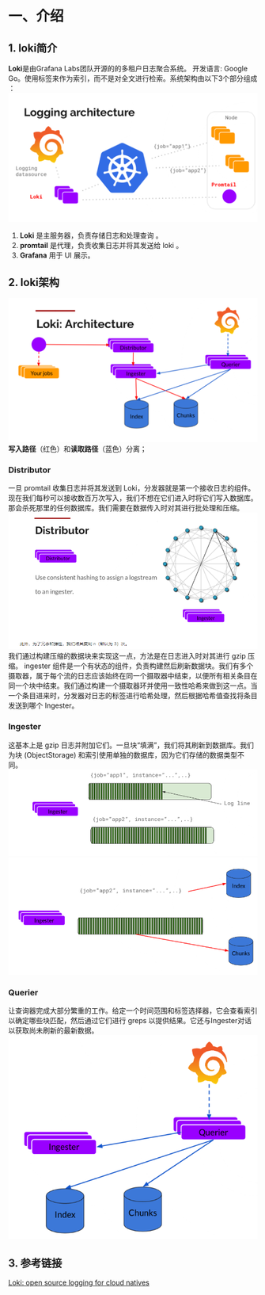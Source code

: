 # 一、介绍

## 1. loki简介
**Loki**是由Grafana Labs团队开源的的多租户日志聚合系统。 开发语言: Google Go。使用标签来作为索引，而不是对全文进行检索。系统架构由以下3个部分组成 ：
![img_4.png](img_4.png)
 1. **Loki** 是主服务器，负责存储日志和处理查询 。
 2. **promtail** 是代理，负责收集日志并将其发送给 loki 。
 3. **Grafana** 用于 UI 展示。

## 2. loki架构
![img_3.png](img_3.png)
**写入路径**（红色）和**读取路径**（蓝色）分离；
### Distributor
一旦 promtail 收集日志并将其发送到 Loki，分发器就是第一个接收日志的组件。现在我们每秒可以接收数百万次写入，我们不想在它们进入时将它们写入数据库。那会杀死那里的任何数据库。我们需要在数据传入时对其进行批处理和压缩。
![img_15.png](img_15.png)
我们通过构建压缩的数据块来实现这一点，方法是在日志进入时对其进行 gzip 压缩。 ingester 组件是一个有状态的组件，负责构建然后刷新数据块。我们有多个摄取器，属于每个流的日志应该始终在同一个摄取器中结束，以便所有相关条目在同一个块中结束。我们通过构建一个摄取器环并使用一致性哈希来做到这一点。当一个条目进来时，分发器对日志的标签进行哈希处理，然后根据哈希值查找将条目发送到哪个 Ingester。

### Ingester
这基本上是 gzip 日志并附加它们。一旦块“填满”，我们将其刷新到数据库。我们为块 (ObjectStorage) 和索引使用单独的数据库，因为它们存储的数据类型不同。
![img_16.png](img_16.png)
![img_17.png](img_17.png)


### Querier
让查询器完成大部分繁重的工作。给定一个时间范围和标签选择器，它会查看索引以确定哪些块匹配，然后通过它们进行 greps 以提供结果。它还与Ingester对话以获取尚未刷新的最新数据。
![img_18.png](img_18.png)

## 3. 参考链接
[Loki: open source logging for cloud natives](https://grafana.com/blog/2018/12/12/loki-prometheus-inspired-open-source-logging-for-cloud-natives/)